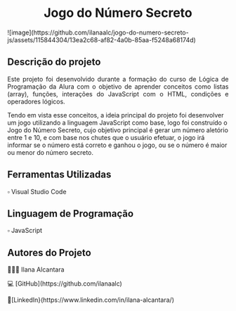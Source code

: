 <h1 align="center">Jogo do Número Secreto</h1>
![image](https://github.com/ilanaalc/jogo-do-numero-secreto-js/assets/115844304/13ea2c68-af82-4a0b-85aa-f5248a68174d)

## Descrição do projeto 

<p align="justify">
Este projeto foi desenvolvido durante a formação do curso de Lógica de Programação da Alura com o objetivo de aprender conceitos como listas (array), funções, interações do JavaScript com o HTML, condições e operadores lógicos.

Tendo em vista esse conceitos, a ideia principal do projeto foi desenvolver um jogo utilizando a linguagem JavaScript como base, logo foi construído o Jogo do Número Secreto, cujo objetivo principal é gerar um número aletório entre 1 e 10, e com base nos chutes que o usuário efetuar, o jogo irá informar se o número está correto e ganhou o jogo, ou se o número é maior ou menor do número secreto.

</p>

## Ferramentas Utilizadas
<p> ▫️ Visual Studio Code

## Linguagem de Programação
▫️ JavaScript

## Autores do Projeto
<p>👩🏽‍💻 Ilana Alcantara
<p>💻 [GitHub](https://github.com/ilanaalc)
<p> 🔹[LinkedIn}(https://www.linkedin.com/in/ilana-alcantara/)
